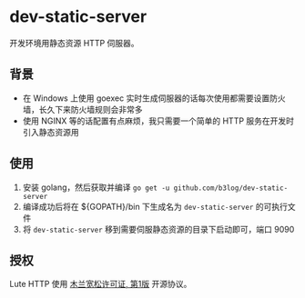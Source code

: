 # dev-static-server

开发环境用静态资源 HTTP 伺服器。

## 背景

* 在 Windows 上使用 goexec 实时生成伺服器的话每次使用都需要设置防火墙，长久下来防火墙规则会非常多
* 使用 NGINX 等的话配置有点麻烦，我只需要一个简单的 HTTP 服务在开发时引入静态资源用

## 使用

1. 安装 golang，然后获取并编译 `go get -u github.com/b3log/dev-static-server`
2. 编译成功后将在 ${GOPATH}/bin 下生成名为 `dev-static-server` 的可执行文件
3. 将 `dev-static-server` 移到需要伺服静态资源的目录下启动即可，端口 9090

## 授权

Lute HTTP 使用 [木兰宽松许可证, 第1版](http://license.coscl.org.cn/MulanPSL) 开源协议。
